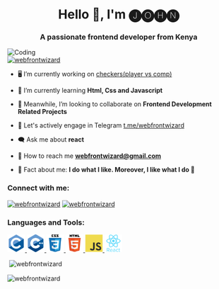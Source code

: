 <h1 align="center">Hello 👋, I'm 🅙🅞🅗🅝</h1>
<h3 align="center">A passionate frontend developer from Kenya</h3>
<img align="left" alt="Coding" width="400" src="https://cdn.dribbble.com/users/1162077/screenshots/3848914/programmer.gif" >

<p align="left"> <a href="https://github.com/ryo-ma/github-profile-trophy"><img src="https://github-profile-trophy.vercel.app/?username=webfrontwizard" alt="webfrontwizard" /></a> </p>

- 🖥️ I’m currently working on [checkers(player vs comp)](https://drive.google.com/drive/folders/14e_itR8CBJ5gUHnwcJlCYc15IZQc1Y8J)

- 🤩 I’m currently learning **Html, Css and Javascript**

- 🤝 Meanwhile, I’m looking to collaborate on **Frontend Development Related Projects**

- 💫 Let's actively engage in Telegram [t.me/webfrontwizard](t.me/webfrontwizard)

- 🗨️ Ask me about **react**

- 📧 How to reach me **webfrontwizard@gmail.com**

- 💢 Fact about me: **I do what I like. Moreover, I like what I do 🤔**

<h3 align="left">Connect with me:</h3>
<p align="left">
<a href="https://twitter.com/webfrontwizard" target="blank"><img align="center" src="https://raw.githubusercontent.com/rahuldkjain/github-profile-readme-generator/master/src/images/icons/Social/twitter.svg" alt="webfrontwizard" height="30" width="40" /></a>
<a href="https://instagram.com/webfrontwizard" target="blank"><img align="center" src="https://raw.githubusercontent.com/rahuldkjain/github-profile-readme-generator/master/src/images/icons/Social/instagram.svg" alt="webfrontwizard" height="30" width="40" /></a>
</p>

<h3 align="left">Languages and Tools:</h3>
<p align="left"> <a href="https://www.cprogramming.com/" target="_blank" rel="noreferrer"> <img src="https://raw.githubusercontent.com/devicons/devicon/master/icons/c/c-original.svg" alt="c" width="40" height="40"/> </a> <a href="https://www.w3schools.com/cpp/" target="_blank" rel="noreferrer"> <img src="https://raw.githubusercontent.com/devicons/devicon/master/icons/cplusplus/cplusplus-original.svg" alt="cplusplus" width="40" height="40"/> </a> <a href="https://www.w3schools.com/css/" target="_blank" rel="noreferrer"> <img src="https://raw.githubusercontent.com/devicons/devicon/master/icons/css3/css3-original-wordmark.svg" alt="css3" width="40" height="40"/> </a> <a href="https://www.w3.org/html/" target="_blank" rel="noreferrer"> <img src="https://raw.githubusercontent.com/devicons/devicon/master/icons/html5/html5-original-wordmark.svg" alt="html5" width="40" height="40"/> </a> <a href="https://developer.mozilla.org/en-US/docs/Web/JavaScript" target="_blank" rel="noreferrer"> <img src="https://raw.githubusercontent.com/devicons/devicon/master/icons/javascript/javascript-original.svg" alt="javascript" width="40" height="40"/> </a> <a href="https://reactjs.org/" target="_blank" rel="noreferrer"> <img src="https://raw.githubusercontent.com/devicons/devicon/master/icons/react/react-original-wordmark.svg" alt="react" width="40" height="40"/> </a> </p>

<p>&nbsp;<img align="center" src="https://github-readme-stats.vercel.app/api?username=webfrontwizard&show_icons=true&locale=en" alt="webfrontwizard" /></p>

<p><img align="center" src="https://github-readme-streak-stats.herokuapp.com/?user=webfrontwizard&" alt="webfrontwizard" /></p>
 
